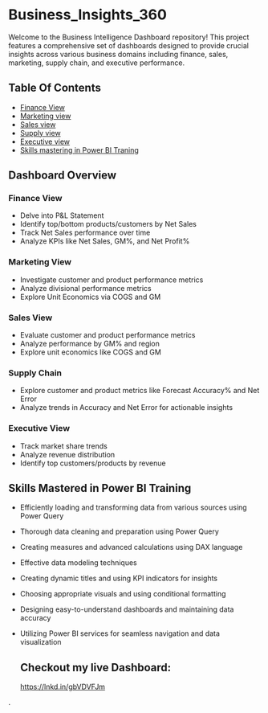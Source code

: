 # Business_Insights_360
Welcome to the Business Intelligence Dashboard repository! This project features a comprehensive set of dashboards designed to provide crucial insights across various business domains including finance, sales, marketing, supply chain, and executive performance.

## Table Of Contents
- [Finance View](#Finance-view)
- [Marketing view](#Marketing-view)
- [Sales view](#Sales-view)
- [Supply view](#Supply-view)
- [Executive view](#Executive-view)
- [Skills mastering in Power BI Traning](#Skills-mastering-in-PowerBI-training)

## Dashboard Overview
### Finance View
- Delve into P&L Statement
- Identify top/bottom products/customers by Net Sales
- Track Net Sales performance over time
- Analyze KPIs like Net Sales, GM%, and Net Profit%

### Marketing View

- Investigate customer and product performance metrics
- Analyze divisional performance metrics
- Explore Unit Economics via COGS and GM

### Sales View
- Evaluate customer and product performance metrics
- Analyze performance by GM% and region
- Explore unit economics like COGS and GM

### Supply Chain
- Explore customer and product metrics like Forecast Accuracy% and Net Error
- Analyze trends in Accuracy and Net Error for actionable insights

### Executive View
- Track market share trends
- Analyze revenue distribution
- Identify top customers/products by revenue

## Skills Mastered in Power BI Training
- Efficiently loading and transforming data from various sources using Power Query
- Thorough data cleaning and preparation using Power Query
- Creating measures and advanced calculations using DAX language
- Effective data modeling techniques
- Creating dynamic titles and using KPI indicators for insights
- Choosing appropriate visuals and using conditional formatting
- Designing easy-to-understand dashboards and maintaining data accuracy
- Utilizing Power BI services for seamless navigation and data visualization

  ## Checkout my live Dashboard:
   https://lnkd.in/gbVDVFJm



.
